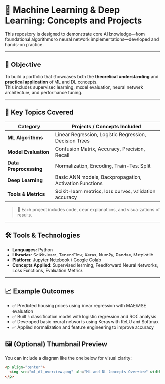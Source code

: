 # 🤖 Machine Learning & Deep Learning: Concepts and Projects

  
This repository is designed to demonstrate core AI knowledge—from foundational algorithms to neural network implementations—developed and hands-on practice.

---

## 🎯 Objective

To build a portfolio that showcases both the **theoretical understanding** and **practical application** of ML and DL concepts.  
This includes supervised learning, model evaluation, neural network architecture, and performance tuning.

---

## 🧠 Key Topics Covered

| Category           | Projects / Concepts Included                           |
|--------------------|--------------------------------------------------------|
| **ML Algorithms**  | Linear Regression, Logistic Regression, Decision Trees |
| **Model Evaluation** | Confusion Matrix, Accuracy, Precision, Recall        |
| **Data Preprocessing** | Normalization, Encoding, Train-Test Split          |
| **Deep Learning**  | Basic ANN models, Backpropagation, Activation Functions |
| **Tools & Metrics**| Scikit-learn metrics, loss curves, validation accuracy |

> 🧪 Each project includes code, clear explanations, and visualizations of results.

---

## 🛠️ Tools & Technologies

- **Languages:** Python  
- **Libraries:** Scikit-learn, TensorFlow, Keras, NumPy, Pandas, Matplotlib  
- **Platform:** Jupyter Notebook / Google Colab  
- **Concepts Applied:** Supervised learning, Feedforward Neural Networks, Loss Functions, Evaluation Metrics

---

## 📈 Example Outcomes

- ✅ Predicted housing prices using linear regression with MAE/MSE evaluation  
- ✅ Built a classification model with logistic regression and ROC analysis  
- ✅ Developed basic neural networks using Keras with ReLU and Softmax  
- ✅ Applied normalization and feature engineering to improve accuracy  



## 🖼️ (Optional) Thumbnail Preview

You can include a diagram like the one below for visual clarity:  

```markdown
<p align="center">
  <img src="ml_dl_overview.png" alt="ML and DL Concepts Overview" width="600"/>
</p>
